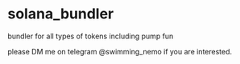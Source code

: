 # solana_bundler
bundler for all types of tokens including pump fun

please DM me on telegram @swimming_nemo if you are interested.
